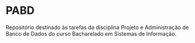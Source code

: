 # PABD
Repositório destinado às tarefas da disciplina Projeto e Administração de Banco de Dados do curso Bacharelado em Sistemas de Informação.
